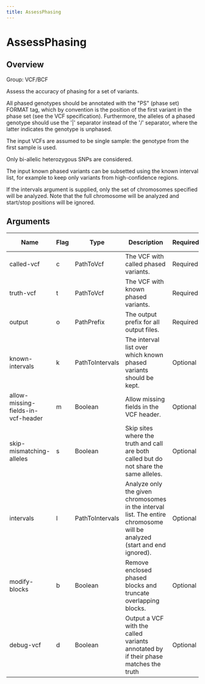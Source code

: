 ```yaml
---
title: AssessPhasing
---
```


# AssessPhasing

## Overview
Group: VCF/BCF

Assess the accuracy of phasing for a set of variants.

All phased genotypes should be annotated with the "PS" (phase set) FORMAT tag, which by convention is the
position of the first variant in the phase set (see the VCF specification).  Furthermore, the alleles of a phased
genotype should use the '|' separator instead of the '/' separator, where the latter indicates the genotype is
unphased.

The input VCFs are assumed to be single sample: the genotype from the first sample is used.

Only bi-allelic heterozygous SNPs are considered.

The input known phased variants can be subsetted using the known interval list, for example to keep only variants
from high-confidence regions.

If the intervals argument is supplied, only the set of chromosomes specified will be analyzed.  Note that the full
chromosome will be analyzed and start/stop positions will be ignored.

## Arguments

|Name|Flag|Type|Description|Required?|Max Values|Default Values|
|----|----|----|-----------|---------|----------|--------------|
|called-vcf|c|PathToVcf|The VCF with called phased variants.|Required|1||
|truth-vcf|t|PathToVcf|The VCF with known phased variants.|Required|1||
|output|o|PathPrefix|The output prefix for all output files.|Required|1||
|known-intervals|k|PathToIntervals|The interval list over which known phased variants should be kept.|Optional|1||
|allow-missing-fields-in-vcf-header|m|Boolean|Allow missing fields in the VCF header.|Optional|1|true|
|skip-mismatching-alleles|s|Boolean|Skip sites where the truth and call are both called but do not share the same alleles.|Optional|1|true|
|intervals|l|PathToIntervals|Analyze only the given chromosomes in the interval list.  The entire chromosome will be analyzed (start and end ignored).|Optional|1||
|modify-blocks|b|Boolean|Remove enclosed phased blocks and truncate overlapping blocks.|Optional|1|true|
|debug-vcf|d|Boolean|Output a VCF with the called variants annotated by if their phase matches the truth|Optional|1|false|

